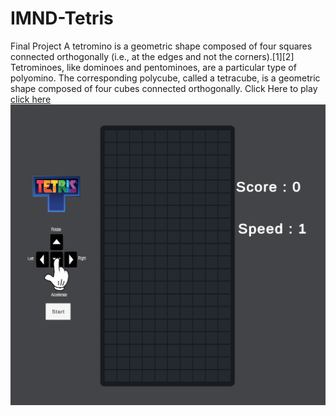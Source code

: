 # IMND-Tetris
 Final Project
 A tetromino is a geometric shape composed of four squares connected orthogonally (i.e., at the edges and not the corners).[1][2] Tetrominoes, like dominoes and pentominoes, are a particular type of polyomino. The corresponding polycube, called a tetracube, is a geometric shape composed of four cubes connected orthogonally.
 Click Here to play  [click here](https://imandashtpeyma.itch.io/iman-dashtpeyma-final-projecttetris)
![alt text](https://github.com/ImanDashtpeyma/IMND-Tetris/blob/main/Screenshot.png)
